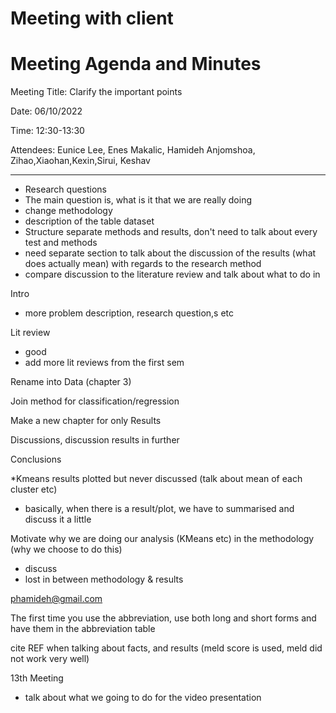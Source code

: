 # Meeting with client

# Meeting Agenda and Minutes

Meeting Title: Clarify the important points

Date: 06/10/2022

Time: 12:30-13:30

Attendees: Eunice Lee, Enes Makalic, Hamideh Anjomshoa, Zihao,Xiaohan,Kexin,Sirui, Keshav

______________________________________________________________________________________________________

- Research questions
- The main question is, what is it that we are really doing
- change methodology
- description of the table dataset
- Structure separate methods and results, don't need to talk about every test and methods
- need separate section to talk about the discussion of the results (what does actually mean) with regards to the research method
- compare discussion to the literature review and talk about what to do in

Intro

- more problem description, research question,s etc

Lit review

- good
- add more lit reviews from the first sem

Rename into Data (chapter 3)

Join method for classification/regression

Make a new chapter for only Results

Discussions, discussion results in further

Conclusions

*Kmeans results plotted but never discussed (talk about mean of each cluster etc)

- basically, when there is a result/plot, we have to summarised and discuss it a little

Motivate why we are doing our analysis (KMeans etc) in the methodology (why we choose to do this)

<Visualisation>

- discuss
- lost in between methodology & results

[phamideh@gmail.com](mailto:phamideh@gmail.com)

The first time you use the abbreviation, use both long and short forms and have them in the abbreviation table

cite REF when talking about facts, and results (meld score is used, meld did not work very well)

13th Meeting

- talk about what we going to do for the video presentation
